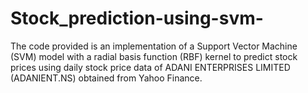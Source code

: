 # Stock_prediction-using-svm-
The code provided is an implementation of a Support Vector Machine (SVM) model with a radial basis function (RBF) kernel to predict stock prices using daily stock price data of ADANI ENTERPRISES LIMITED (ADANIENT.NS) obtained from Yahoo Finance.
